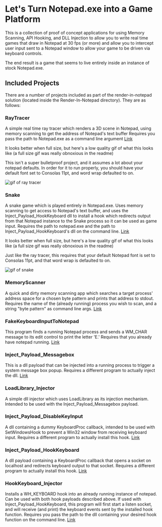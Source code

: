# Let's Turn Notepad.exe into a Game Platform
This is a collection of proof of concept applications for using Memory Scanning, API Hooking, and DLL Injection to allow you to write real time games that draw in Notepad at 30 fps (or more) and allow you to intercept user input sent to a Notepad window to allow your game to be driven via keyboard controls. 

The end result is a game that seems to live entirely inside an instance of stock Notepad.exe. 

## Included Projects
There are a number of projects included as part of the render-in-notepad solution (located inside the Render-In-Notepad directory). They are as follows: 

### RayTracer
A simple real time ray tracer which renders a 3D scene in Notepad, using memory scanning to get the address of Notepad's text buffer Requires you pass the path to Notepad.exe as a command line argument  [Link](https://github.com/khalladay/render-with-notepad/tree/master/Render-With-Notepad/RayTracer)

It looks better when full size, but here's a low quality gif of what this looks like (a full size gif was really obnoxious in the readme)

This isn't a super bulletproof project, and it assumes a lot about your notepad defaults. In order for it to run properly, you should have your default font set to Consolas 11pt, and word wrap defaulted to on. 

![gif of ray tracer](https://github.com/khalladay/render-with-notepad/blob/master/rt2.gif)

### Snake
A snake game which is played entirely in Notepad.exe. Uses memory scanning to get access to Notepad's text buffer, and uses the Inject_Payload_HookKeyboard dll to install a hook which redirects output from that Notepad instance to the Snake process so it can be used as game input. Requires the path to notepad.exe and the path to Inject_Payload_HookKeyboard's dll on the command line. [Link](https://github.com/khalladay/render-with-notepad/tree/master/Render-With-Notepad/Snake)

It looks better when full size, but here's a low quality gif of what this looks like (a full size gif was really obnoxious in the readme)

Just like the ray tracer, this requires that your default Notepad font is set to Consolas 11pt, and that word wrap is defaulted to on.

![gif of snake](https://github.com/khalladay/render-with-notepad/blob/master/snake3.gif)

### MemoryScanner
A quick and dirty memory scanning app which searches a target process' address space for a chosen byte pattern and prints that address to stdout. Requires the name of the (already running) process you wish to scan, and a string "byte pattern" as command line args. [Link](https://github.com/khalladay/render-with-notepad/tree/master/Render-With-Notepad/MemoryScanner)

### FakeKeyboardInputToNotepad
This program finds a running Notepad process and sends a WM_CHAR message to its edit control to print the letter 'E.' Requires that you already have notepad running. [Link](https://github.com/khalladay/render-with-notepad/tree/master/Render-With-Notepad/FakeKeyInputToNotepad)

### Inject_Payload_Messagebox
This is a dll payload that can be injected into a running process to trigger a system message box popup. Requires a different program to actually inject the dll. [Link](https://github.com/khalladay/render-with-notepad/tree/master/Render-With-Notepad/Inject_Payload_Messagebox)

### LoadLibrary_Injector
A simple dll injector which uses LoadLibrary as its injection mechanism. Intended to be used with the Inject_Payload_Messagebox payload. 

### Inject_Payload_DisableKeyInput
A dll containing a dummy KeyboardProc callback, intended to be used with SetWindowsHook to prevent a Win32 window from receiving keyboard input. Requires a different program to actually install this hook. [Link](https://github.com/khalladay/render-with-notepad/tree/master/Render-With-Notepad/Inject_Payload_DisableKeyInput)

### Inject_Payload_HookKeyboard
A dll payload containing a KeyboardProc callback that opens a socket on localhost and redirects keyboard output to that socket. Requires a different program to actually install this hook. [Link](https://github.com/khalladay/render-with-notepad/tree/master/Render-With-Notepad/Inject_Payload_HookKeyboard)

### HookKeyboard_Injector
Installs a WH_KEYBOARD hook into an already running instance of notepad. Can be used with both hook payloads described above. If used with Inject_Payload_HookKeyboard, this program will first start a listen socket, and will receive (and print) the keyboard events sent by the installed hook function. Requires you pass the path to the dll containing your desired hook function on the command line. [Link](https://github.com/khalladay/render-with-notepad/tree/master/Render-With-Notepad/HookKeyboard_Injector)
